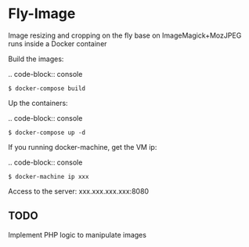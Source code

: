 # Fly-Image
Image resizing and cropping on the fly base on ImageMagick+MozJPEG runs inside a Docker container



Build the images:

.. code-block:: console

    $ docker-compose build

Up the containers:

.. code-block:: console

    $ docker-compose up -d

If you running docker-machine, get the VM ip:

.. code-block:: console

    $ docker-machine ip xxx


Access to the server: xxx.xxx.xxx.xxx:8080


TODO
----
Implement PHP logic to manipulate images

